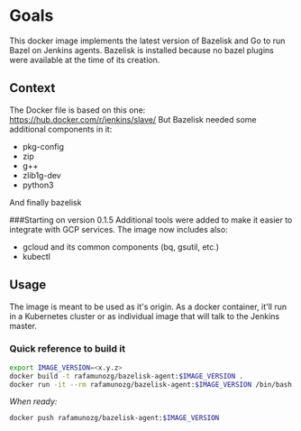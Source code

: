 # Goals
This docker image implements the latest version of Bazelisk and Go to run Bazel on Jenkins agents. Bazelisk is installed because no bazel plugins were available at the time of its creation.

## Context
The Docker file is based on this one: https://hub.docker.com/r/jenkins/slave/
But Bazelisk needed some additional components in it:
* pkg-config 
* zip 
* g++ 
* zlib1g-dev
* python3

And finally bazelisk

###Starting on version 0.1.5
Additional tools were added to make it easier to integrate with GCP services. The image now includes also:
* gcloud and its common components (bq, gsutil, etc.)
* kubectl

## Usage
The image is meant to be used as it's origin. As a docker container, it'll run in a Kubernetes cluster or as individual image that will talk to the Jenkins master.

### Quick reference to build it
```bash
export IMAGE_VERSION=<x.y.z>
docker build -t rafamunozg/bazelisk-agent:$IMAGE_VERSION .
docker run -it --rm rafamunozg/bazelisk-agent:$IMAGE_VERSION /bin/bash
```

*When ready:*

```bash
docker push rafamunozg/bazelisk-agent:$IMAGE_VERSION
```
